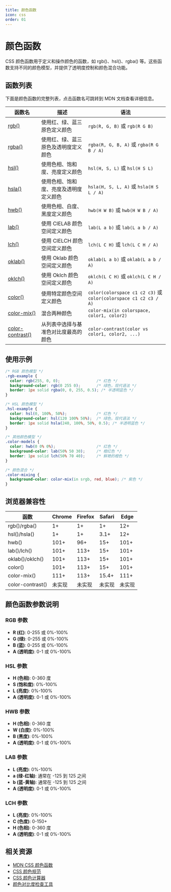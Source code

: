 ```yaml
---
title: 颜色函数
icon: css
order: 01
---
```


# 颜色函数

CSS 颜色函数用于定义和操作颜色的函数，如 rgb()、hsl()、rgba() 等。这些函数支持不同的颜色模型，并提供了透明度控制和颜色混合功能。

## 函数列表

下面是颜色函数的完整列表，点击函数名可跳转到 MDN 文档查看详细信息。

| 函数名 | 描述 | 语法 |
|-------|------|------|
| [rgb()](https://developer.mozilla.org/zh-CN/docs/Web/CSS/color_value/rgb) | 使用红、绿、蓝三原色定义颜色 | `rgb(R, G, B)` 或 `rgb(R G B)` |
| [rgba()](https://developer.mozilla.org/zh-CN/docs/Web/CSS/color_value/rgba) | 使用红、绿、蓝三原色及透明度定义颜色 | `rgba(R, G, B, A)` 或 `rgba(R G B / A)` |
| [hsl()](https://developer.mozilla.org/zh-CN/docs/Web/CSS/color_value/hsl) | 使用色相、饱和度、亮度定义颜色 | `hsl(H, S, L)` 或 `hsl(H S L)` |
| [hsla()](https://developer.mozilla.org/zh-CN/docs/Web/CSS/color_value/hsla) | 使用色相、饱和度、亮度及透明度定义颜色 | `hsla(H, S, L, A)` 或 `hsla(H S L / A)` |
| [hwb()](https://developer.mozilla.org/zh-CN/docs/Web/CSS/color_value/hwb) | 使用色相、白度、黑度定义颜色 | `hwb(H W B)` 或 `hwb(H W B / A)` |
| [lab()](https://developer.mozilla.org/zh-CN/docs/Web/CSS/color_value/lab) | 使用 CIELAB 颜色空间定义颜色 | `lab(L a b)` 或 `lab(L a b / A)` |
| [lch()](https://developer.mozilla.org/zh-CN/docs/Web/CSS/color_value/lch) | 使用 CIELCH 颜色空间定义颜色 | `lch(L C H)` 或 `lch(L C H / A)` |
| [oklab()](https://developer.mozilla.org/zh-CN/docs/Web/CSS/color_value/oklab) | 使用 Oklab 颜色空间定义颜色 | `oklab(L a b)` 或 `oklab(L a b / A)` |
| [oklch()](https://developer.mozilla.org/zh-CN/docs/Web/CSS/color_value/oklch) | 使用 Oklch 颜色空间定义颜色 | `oklch(L C H)` 或 `oklch(L C H / A)` |
| [color()](https://developer.mozilla.org/zh-CN/docs/Web/CSS/color_value/color) | 使用特定颜色空间定义颜色 | `color(colorspace c1 c2 c3)` 或 `color(colorspace c1 c2 c3 / A)` |
| [color-mix()](https://developer.mozilla.org/zh-CN/docs/Web/CSS/color_value/color-mix) | 混合两种颜色 | `color-mix(in colorspace, color1, color2)` |
| [color-contrast()](https://developer.mozilla.org/zh-CN/docs/Web/CSS/color_value/color-contrast) | 从列表中选择与基准色对比度最高的颜色 | `color-contrast(color vs color1, color2, ...)` |

## 使用示例

```css
/* RGB 颜色模型 */
.rgb-example {
  color: rgb(255, 0, 0);                /* 红色 */
  background-color: rgb(0 255 0);       /* 绿色，现代语法 */
  border: 1px solid rgba(0, 0, 255, 0.5); /* 半透明蓝色 */
}

/* HSL 颜色模型 */
.hsl-example {
  color: hsl(0, 100%, 50%);             /* 红色 */
  background-color: hsl(120 100% 50%);  /* 绿色，现代语法 */
  border: 1px solid hsla(240, 100%, 50%, 0.5); /* 半透明蓝色 */
}

/* 其他颜色模型 */
.color-models {
  color: hwb(0 0% 0%);                  /* 红色 */
  background-color: lab(50% 50 30);     /* 橙红色 */
  border: 1px solid lch(50% 70 40);     /* 鲜艳的橙色 */
}

/* 颜色混合 */
.color-mixing {
  background-color: color-mix(in srgb, red, blue); /* 紫色 */
}
```

## 浏览器兼容性

| 函数 | Chrome | Firefox | Safari | Edge |
|------|--------|---------|--------|------|
| rgb()/rgba() | 1+ | 1+ | 1+ | 12+ |
| hsl()/hsla() | 1+ | 1+ | 3.1+ | 12+ |
| hwb() | 101+ | 96+ | 15+ | 101+ |
| lab()/lch() | 101+ | 113+ | 15+ | 101+ |
| oklab()/oklch() | 101+ | 113+ | 15+ | 101+ |
| color() | 101+ | 113+ | 15+ | 101+ |
| color-mix() | 111+ | 113+ | 15.4+ | 111+ |
| color-contrast() | 未实现 | 未实现 | 未实现 | 未实现 |

## 颜色函数参数说明

### RGB 参数
- **R (红)**: 0-255 或 0%-100%
- **G (绿)**: 0-255 或 0%-100%
- **B (蓝)**: 0-255 或 0%-100%
- **A (透明度)**: 0-1 或 0%-100%

### HSL 参数
- **H (色相)**: 0-360 度
- **S (饱和度)**: 0%-100%
- **L (亮度)**: 0%-100%
- **A (透明度)**: 0-1 或 0%-100%

### HWB 参数
- **H (色相)**: 0-360 度
- **W (白度)**: 0%-100%
- **B (黑度)**: 0%-100%
- **A (透明度)**: 0-1 或 0%-100%

### LAB 参数
- **L (亮度)**: 0%-100%
- **a (绿-红轴)**: 通常在 -125 到 125 之间
- **b (蓝-黄轴)**: 通常在 -125 到 125 之间
- **A (透明度)**: 0-1 或 0%-100%

### LCH 参数
- **L (亮度)**: 0%-100%
- **C (色度)**: 0-150+
- **H (色相)**: 0-360 度
- **A (透明度)**: 0-1 或 0%-100%

## 相关资源

- [MDN CSS 颜色函数](https://developer.mozilla.org/zh-CN/docs/Web/CSS/color_value)
- [CSS 颜色规范](https://www.w3.org/TR/css-color-4/)
- [CSS 颜色计算器](https://www.w3schools.com/colors/colors_converter.asp)
- [颜色对比度检查工具](https://webaim.org/resources/contrastchecker/)
